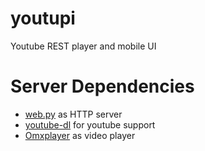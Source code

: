youtupi
=======

Youtube REST player and mobile UI

# Server Dependencies

 * [web.py](http://webpy.org/) as HTTP server 
 * [youtube-dl](http://rg3.github.com/youtube-dl/) for youtube support  
 * [Omxplayer](https://github.com/huceke/omxplayer) as video player

